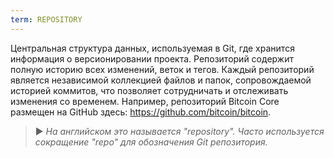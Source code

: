 ```yaml
---
term: REPOSITORY
---
```


Центральная структура данных, используемая в Git, где хранится информация о версионировании проекта. Репозиторий содержит полную историю всех изменений, веток и тегов. Каждый репозиторий является независимой коллекцией файлов и папок, сопровождаемой историей коммитов, что позволяет сотрудничать и отслеживать изменения со временем. Например, репозиторий Bitcoin Core размещен на GitHub здесь: https://github.com/bitcoin/bitcoin.

> ► *На английском это называется "repository". Часто используется сокращение "repo" для обозначения Git репозитория.*